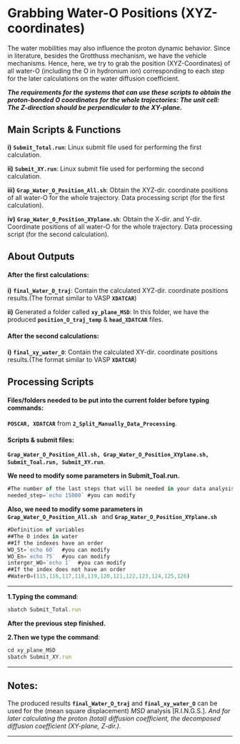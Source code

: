 # Grabbing Water-O Positions (XYZ-coordinates)

The water mobilities may also influence the proton dynamic behavior. Since in literature, besides the Grotthuss mechanism, we have the vehicle mechanisms. Hence, here, we try to grab the position (XYZ-Coordinates) of all water-O (including the O in hydronium ion) corresponding to each step for the later calculations on the water diffusion coefficient. 

***The requirements for the systems that can use these scripts to obtain the proton-bonded O coordinates for the whole trajectories: The unit cell: The Z-direction should be perpendicular to the XY-plane.***

## Main Scripts & Functions

**i)** **`Submit_Total.run`**: Linux submit file used for performing the first calculation.

**ii)** **`Submit_XY.run`**: Linux submit file used for performing the second calculation.

**iii)** **`Grap_Water_O_Position_All.sh`**: Obtain the XYZ-dir. coordinate positions of all water-O for the whole trajectory. Data processing script (for the first calculation).

**iv)** **`Grap_Water_O_Position_XYplane.sh`**: Obtain the X-dir. and Y-dir. Coordinate positions of all water-O for the whole trajectory. Data processing script (for the second calculation).

## About Outputs

#### After the first calculations:

**i)** **`final_Water_O_traj`**: Contain the calculated XYZ-dir. coordinate positions results.(The format similar to VASP **`XDATCAR`**)

**ii)** Generated a folder called **`xy_plane_MSD`**: In this folder, we have the produced **`position_O_traj_temp`** & **`head_XDATCAR`** files.

#### After the second calculations:

**i)** **`final_xy_water_O`**: Contain the calculated XY-dir. coordinate positions results.(The format similar to VASP **`XDATCAR`**)

## Processing Scripts

#### Files/folders needed to be put into the current folder before typing commands:

**`POSCAR, XDATCAR`** from **`2_Split_Manually_Data_Processing`**. 

#### Scripts & submit files: 

**`Grap_Water_O_Position_All.sh, Grap_Water_O_Position_XYplane.sh, Submit_Toal.run, Submit_XY.run`**.

**We need to modify some parameters in Submit_Toal.run.**

```javascript
#The number of the last steps that will be needed in your data analysis
needed_step=`echo 15000` #you can modify
```

**Also, we need to modify some parameters in** **`Grap_Water_O_Position_All.sh `** and **`Grap_Water_O_Position_XYplane.sh`**

```javascript
#Definition of variables
##The O index in water 
##If the indexes have an order
WO_St=`echo 60`  #you can modify
WO_En=`echo 75`  #you can modify
interger_WO=`echo 1`  #you can modify 
##If the index does not have an order
#WaterO=(115,116,117,118,119,120,121,122,123,124,125,126)
```

****

**1.Typing the command**: 

```javascript
sbatch Submit_Total.run
```

**After the previous step finished.**

**2.Then we type the command**: 

```javascript
cd xy_plane_MSD
sbatch Submit_XY.run
```

****

## Notes:

The produced results **`final_Water_O_traj`** and **`final_xy_water_O`** can be used for the (mean square displacement) *MSD* analysis [R.I.N.G.S.]. *And for later calculating the proton (total) diffusion coefficient, the decomposed diffusion coefficient (XY-plane, Z-dir.).*  

****
